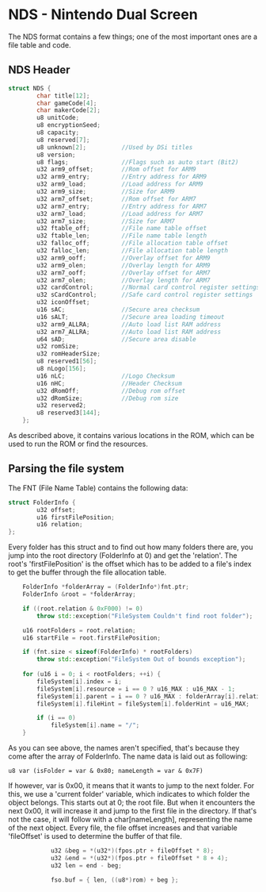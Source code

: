 # NDS - Nintendo Dual Screen
The NDS format contains a few things; one of the most important ones are a file table and code.
## NDS Header
```cpp
struct NDS {																//NDS file format
		char title[12];
		char gameCode[4];
		char makerCode[2];
		u8 unitCode;
		u8 encryptionSeed;
		u8 capacity;
		u8 reserved[7];
		u8 unknown[2];			//Used by DSi titles
		u8 version;
		u8 flags;				//Flags such as auto start (Bit2)
		u32 arm9_offset;		//Rom offset for ARM9
		u32 arm9_entry;			//Entry address for ARM9
		u32 arm9_load;			//Load address for ARM9
		u32 arm9_size;			//Size for ARM9
		u32 arm7_offset;		//Rom offset for ARM7
		u32 arm7_entry;			//Entry address for ARM7
		u32 arm7_load;			//Load address for ARM7
		u32 arm7_size;			//Size for ARM7
		u32 ftable_off;			//File name table offset
		u32 ftable_len;			//File name table length
		u32 falloc_off;			//File allocation table offset
		u32 falloc_len;			//File allocation table length
		u32 arm9_ooff;			//Overlay offset for ARM9
		u32 arm9_olen;			//Overlay length for ARM9
		u32 arm7_ooff;			//Overlay offset for ARM7
		u32 arm7_olen;			//Overlay length for ARM7
		u32 cardControl;		//Normal card control register settings
		u32 sCardControl;		//Safe card control register settings
		u32 iconOffset;
		u16 sAC;				//Secure area checksum
		u16 sALT;				//Secure area loading timeout
		u32 arm9_ALLRA;			//Auto load list RAM address
		u32 arm7_ALLRA;			//Auto load list RAM address
		u64 sAD;				//Secure area disable
		u32 romSize;
		u32 romHeaderSize;
		u8 reserved1[56];
		u8 nLogo[156];
		u16 nLC;				//Logo Checksum
		u16 nHC;				//Header Checksum
		u32 dRomOff;			//Debug rom offset
		u32 dRomSize;			//Debug rom size
		u32 reserved2;
		u8 reserved3[144];
	};
```
As described above, it contains various locations in the ROM, which can be used to run the ROM or find the resources.
## Parsing the file system
The FNT (File Name Table) contains the following data:
```cpp
struct FolderInfo {
		u32 offset;
		u16 firstFilePosition;
		u16 relation;
};
```
Every folder has this struct and to find out how many folders there are, you jump into the root directory (FolderInfo at 0) and get the 'relation'. The root's 'firstFilePosition' is the offset which has to be added to a file's index to get the buffer through the file allocation table.
```cpp
	FolderInfo *folderArray = (FolderInfo*)fnt.ptr;
	FolderInfo &root = *folderArray;

	if ((root.relation & 0xF000) != 0)
		throw std::exception("FileSystem Couldn't find root folder");

	u16 rootFolders = root.relation;
	u16 startFile = root.firstFilePosition;

	if (fnt.size < sizeof(FolderInfo) * rootFolders)
		throw std::exception("FileSystem Out of bounds exception");
    
	for (u16 i = 0; i < rootFolders; ++i) {
		fileSystem[i].index = i;
		fileSystem[i].resource = i == 0 ? u16_MAX : u16_MAX - 1;
		fileSystem[i].parent = i == 0 ? u16_MAX : folderArray[i].relation & 0xFFF;
		fileSystem[i].fileHint = fileSystem[i].folderHint = u16_MAX;

		if (i == 0)
			fileSystem[i].name = "/";
	}
```
As you can see above, the names aren't specified, that's because they come after the array of FolderInfo. The name data is laid out as following:
```
u8 var (isFolder = var & 0x80; nameLength = var & 0x7F)
```
If however, var is 0x00, it means that it wants to jump to the next folder. For this, we use a 'current folder' variable, which indicates to which folder the object belongs. This starts out at 0; the root file. But when it encounters the next 0x00, it will increase it and jump to the first file in the directory. If that's not the case, it will follow with a char[nameLength], representing the name of the next object. Every file, the file offset increases and that variable 'fileOffset' is used to determine the buffer of that file.
```cpp
			u32 &beg = *(u32*)(fpos.ptr + fileOffset * 8);
			u32 &end = *(u32*)(fpos.ptr + fileOffset * 8 + 4);
			u32 len = end - beg;

			fso.buf = { len, ((u8*)rom) + beg };
```
